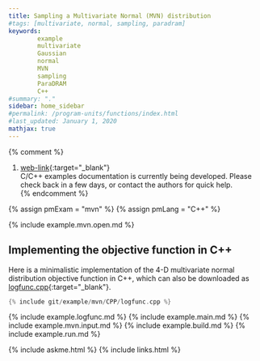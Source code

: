 ```yaml
---
title: Sampling a Multivariate Normal (MVN) distribution
#tags: [multivariate, normal, sampling, paradram]
keywords: 
        example
        multivariate
        Gaussian
        normal
        MVN
        sampling
        ParaDRAM
        C++
#summary: "."
sidebar: home_sidebar
#permalink: /program-units/functions/index.html
#last_updated: January 1, 2020
mathjax: true
---
```


{% comment %}
1. [web-link](){:target="_blank"}  
C/C++ examples documentation is currently being developed. Please check back in a few days, or contact the authors for quick help.  
{% endcomment %}

{% assign pmExam = "mvn" %}
{% assign pmLang = "C++" %}

<div id="toc"></div>  

{% include example.mvn.open.md %}

## Implementing the objective function in C++  

Here is a minimalistic implementation of the 4-D multivariate normal distribution objective function in C++, which can also be downloaded as [logfunc.cpp](https://raw.githubusercontent.com/cdslaborg/paramonte/main/example/mvn/C++/logfunc.cpp){:target="_blank"}.  

```cpp
{% include git/example/mvn/CPP/logfunc.cpp %}
```  

{% include example.logfunc.md %}
{% include example.main.md %}
{% include example.mvn.input.md %}
{% include example.build.md %}
{% include example.run.md %}

{% include askme.html %}
{% include links.html %}
